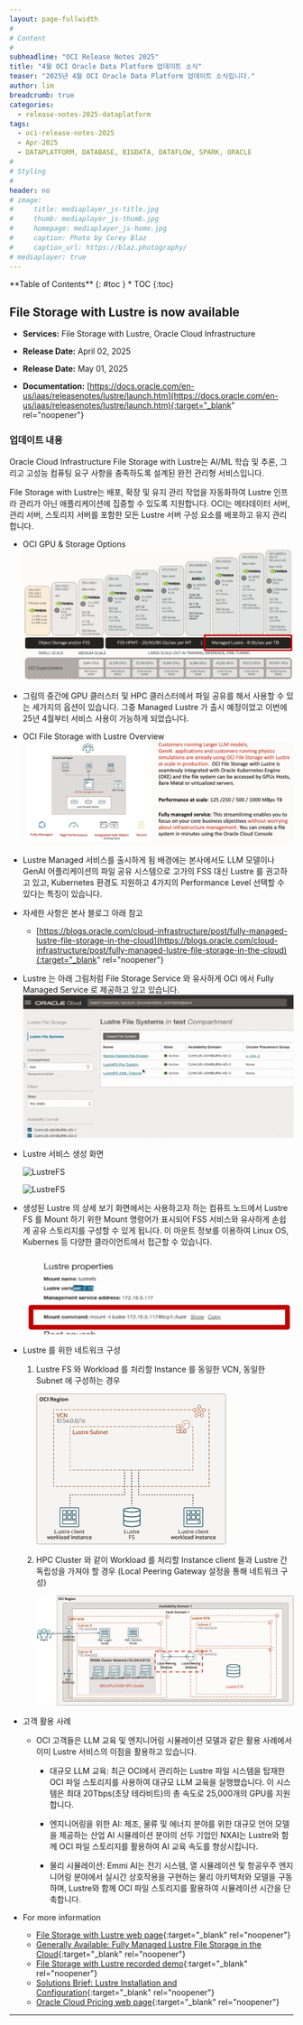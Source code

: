 ```yaml
---
layout: page-fullwidth
#
# Content
#
subheadline: "OCI Release Notes 2025"
title: "4월 OCI Oracle Data Platform 업데이트 소식"
teaser: "2025년 4월 OCI Oracle Data Platform 업데이트 소식입니다."
author: lim
breadcrumb: true
categories:
  - release-notes-2025-dataplatform
tags:
  - oci-release-notes-2025
  - Apr-2025
  - DATAPLATFORM, DATABASE, BIGDATA, DATAFLOW, SPARK, ORACLE
#
# Styling
#
header: no
# image:
#     title: mediaplayer_js-title.jpg
#     thumb: mediaplayer_js-thumb.jpg
#     homepage: mediaplayer_js-home.jpg
#     caption: Photo by Corey Blaz
#     caption_url: https://blaz.photography/
# mediaplayer: true
---
```


<div class="panel radius" markdown="1">
**Table of Contents**
{: #toc }
*  TOC
{:toc}
</div>

## File Storage with Lustre is now available
* **Services:**  File Storage with Lustre, Oracle Cloud Infrastructure
* **Release Date:** April 02, 2025
* **Release Date:** May 01, 2025

* **Documentation:** [https://docs.oracle.com/en-us/iaas/releasenotes/lustre/launch.htm](https://docs.oracle.com/en-us/iaas/releasenotes/lustre/launch.htm){:target="_blank" rel="noopener"}

### 업데이트 내용

Oracle Cloud Infrastructure File Storage with Lustre는 AI/ML 학습 및 추론, 그리고 고성능 컴퓨팅 요구 사항을 충족하도록 설계된 완전 관리형 서비스입니다.

File Storage with Lustre는 배포, 확장 및 유지 관리 작업을 자동화하여 Lustre 인프라 관리가 아닌 애플리케이션에 집중할 수 있도록 지원합니다. OCI는 메타데이터 서버, 관리 서버, 스토리지 서버를 포함한 모든 Lustre 서버 구성 요소를 배포하고 유지 관리합니다.

- OCI GPU & Storage Options
  ![HPCStorage](/assets/img/dataplatform/2025/release_note/202505/oci_gpu_storage_options.png)

- 그림의 중간에 GPU 클러스터 및 HPC 클러스터에서 파일 공유를 해서 사용할 수 있는 세가지의 옵션이 있습니다. 그중 Managed Lustre 가 출시 예정이었고 이번에 25년 4월부터 서비스 사용이 가능하게 되었습니다.

- OCI File Storage with Lustre Overview
  ![LustreOverview](/assets/img/dataplatform/2025/release_note/202505/oci_lustre_fs_overview_01.png)

- Lustre Managed 서비스를 출시하게 됨 배경에는 본사에서도 LLM 모델이나 GenAI 어플리케이션의 파일 공유 시스템으로 고가의 FSS 대신 Lustre 를 권고하고 있고, Kubernetes 환경도 지원하고 4가지의 Performance Level 선택할 수 있다는 특징이 있습니다.

- 자세한 사항은 본사 블로그 아래 참고 
  - [https://blogs.oracle.com/cloud-infrastructure/post/fully-managed-lustre-file-storage-in-the-cloud](https://blogs.oracle.com/cloud-infrastructure/post/fully-managed-lustre-file-storage-in-the-cloud){:target="_blank" rel="noopener"}

- Lustre 는 아래 그림처럼 File Storage Service 와 유사하게 OCI 에서 Fully Managed Service 로 제공하고 있고 있습니다.
  ![LustreFS](/assets/img/dataplatform/2025/release_note/202505/oci_lustre_fs_managed_svc_01.png)

- Lustre 서비스 생성 화면

  ![LustreFS](/assets/img/dataplatform/2025/release_note/202505/oci_lustre_fs_create_01.png)

  ![LustreFS](/assets/img/dataplatform/2025/release_note/202505/oci_lustre_fs_create_02.png)

- 생성된 Lustre 의 상세 보기 화면에서는 사용하고자 하는 컴퓨트 노드에서 Lustre FS 를 Mount 하기 위한 Mount 명령어가 표시되어 FSS 서비스와 유사하게 손쉽게 공유 스토리지를 구성할 수 있게 됩니다. 이 마운트 정보를 이용하여 Linux OS, Kubernes 등 다양한 클라이언트에서 접근할 수 있습니다.

  ![LustreFSMount](/assets/img/dataplatform/2025/release_note/202505/oci_lustre_fs_managed_svc_02.png)

- Lustre 를 위한 네트워크 구성
  1. Lustre FS 와 Workload 를 처리할 Instance 를 동일한 VCN, 동일한 Subnet 에 구성하는 경우

      ![LustreFSConn](/assets/img/dataplatform/2025/release_note/202505/oci_lustre_fs_connectivity_01.png)

  2. HPC Cluster 와 같이 Workload 를 처리할 Instance client 들과 Lustre 간 독립성을 가져야 할 경우 (Local Peering Gateway 설정을 통해 네트워크 구성)

      ![LustreFSConn](/assets/img/dataplatform/2025/release_note/202505/oci_lustre_fs_connectivity_02.png) 

- 고객 활용 사례

  - OCI 고객들은 LLM 교육 및 엔지니어링 시뮬레이션 모델과 같은 활용 사례에서 이미 Lustre 서비스의 이점을 활용하고 있습니다.

    - 대규모 LLM 교육: 최근 OCI에서 관리하는 Lustre 파일 시스템을 탑재한 OCI 파일 스토리지를 사용하여 대규모 LLM 교육을 실행했습니다. 이 시스템은 최대 20Tbps(초당 테라비트)의 총 속도로 25,000개의 GPU를 지원합니다.

    - 엔지니어링을 위한 AI: 제조, 물류 및 에너지 분야를 위한 대규모 언어 모델을 제공하는 산업 AI 시뮬레이션 분야의 선두 기업인 NXAI는 Lustre와 함께 OCI 파일 스토리지를 활용하여 AI 교육 속도를 향상시킵니다.

    - 물리 시뮬레이션: Emmi AI는 전기 시스템, 열 시뮬레이션 및 항공우주 엔지니어링 분야에서 실시간 상호작용을 구현하는 물리 아키텍처와 모델을 구동하며, Lustre와 함께 OCI 파일 스토리지를 활용하여 시뮬레이션 시간을 단축합니다.

- For more information
  - [File Storage with Lustre web page](https://www.oracle.com/cloud/storage/file-storage-with-lustre){:target="_blank" rel="noopener"}
  - [Generally Available: Fully Managed Lustre File Storage in the Cloud](https://blogs.oracle.com/cloud-infrastructure/post/fully-managed-lustre-file-storage-in-the-cloud){:target="_blank" rel="noopener"}
  - [File Storage with Lustre recorded demo](https://videohub.oracle.com/media/OCI%20File%20Storage%20with%20Lustre%20Demo/1_60xzt8kv){:target="_blank" rel="noopener"}
  - [Solutions Brief: Lustre Installation and Configuration](https://docs.oracle.com/en/solutions/deploy-lustre-file-systems/index.html){:target="_blank" rel="noopener"}
  - [Oracle Cloud Pricing web page](https://www.oracle.com/cloud/pricing/){:target="_blank" rel="noopener"}


---